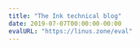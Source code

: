```yaml
---
title: "The Ink technical blog"
date: 2019-07-07T00:00:00-00:00
evalURL: "https://linus.zone/eval"
---
```

